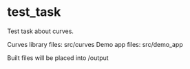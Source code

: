 # test_task
Test task about curves.

Curves library files: src/curves
Demo app files: src/demo_app

Built files will be placed into <Build directory>/output
